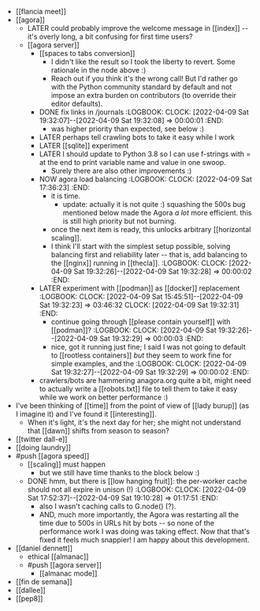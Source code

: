 - [[flancia meet]]
- [[agora]]
	- LATER could probably improve the welcome message in [[index]] -- it's overly long, a bit confusing for first time users?
	- [[agora server]]
		- [[spaces to tabs conversion]]
			- I didn't like the result so I took the liberty to revert. Some rationale in the node above :)
			- Reach out if you think it's the wrong call! But I'd rather go with the Python community standard by default and not impose an extra burden on contributors (to override their editor defaults).
		- DONE fix links in /journals
		  :LOGBOOK:
		  CLOCK: [2022-04-09 Sat 19:32:07]--[2022-04-09 Sat 19:32:08] =>  00:00:01
		  :END:
			- was higher priority than expected, see below :)
		- LATER perhaps tell crawling bots to take it easy while I work
		- LATER [[sqlite]] experiment
		- LATER I should update to Python 3.8 so I can use f-strings with = at the end to print variable name and value in one swoop.
			- Surely there are also other improvements :)
		- NOW agora load balancing
		  :LOGBOOK:
		  CLOCK: [2022-04-09 Sat 17:36:23]
		  :END:
			- it is time.
				- update: actually it is not quite :) squashing the 500s bug mentioned below made the Agora *a lot* more efficient. this is still high priority but not burning.
			- once the next item is ready, this unlocks arbitrary [[horizontal scaling]].
			- I think I'll start with the simplest setup possible, solving balancing first and reliability later -- that is, add balancing to the [[nginx]] running in [[thecla]].
			  :LOGBOOK:
			  CLOCK: [2022-04-09 Sat 19:32:26]--[2022-04-09 Sat 19:32:28] =>  00:00:02
			  :END:
		- LATER experiment with [[podman]] as [[docker]] replacement
		  :LOGBOOK:
		  CLOCK: [2022-04-09 Sat 15:45:51]--[2022-04-09 Sat 19:32:23] =>  03:46:32
		  CLOCK: [2022-04-09 Sat 19:32:31]
		  :END:
			- continue going through [[please contain yourself]] with [[podman]]?
			  :LOGBOOK:
			  CLOCK: [2022-04-09 Sat 19:32:26]--[2022-04-09 Sat 19:32:29] =>  00:00:03
			  :END:
			- nice, got it running just fine; I said I was not going to default to [[rootless containers]] *but* they seem to work fine for simple examples, and the
			  :LOGBOOK:
			  CLOCK: [2022-04-09 Sat 19:32:27]--[2022-04-09 Sat 19:32:29] =>  00:00:02
			  :END:
		- crawlers/bots are hammering anagora.org quite a bit, might need to actually write a [[robots.txt]] file to tell them to take it easy while we work on better performance :)
- I've been thinking of [[time]] from the point of view of [[lady burup]] (as I imagine it) and I've found it [[interesting]].
	- When it's light, it's the next day for her; she might not understand that [[dawn]] shifts from season to season?
- [[twitter dall-e]]
- [[doing laundry]]
- #push [[agora speed]]
	- [[scaling]] must happen
		- but we still have time thanks to the block below :)
	- DONE hmm, but there is [[low hanging fruit]]: the per-worker cache should not all expire in unison (!)
	  :LOGBOOK:
	  CLOCK: [2022-04-09 Sat 17:52:37]--[2022-04-09 Sat 19:10:28] =>  01:17:51
	  :END:
		- also I wasn't caching calls to G.node() (?).
		- AND, much more importantly, the Agora was restarting all the time due to 500s in URLs hit by bots -- so none of the performance work I was doing was taking effect. Now that that's fixed it feels much snappier! I am happy about this development.
- [[daniel dennett]]
	- ethical [[almanac]]
	- #push [[agora server]]
		- [[almanac mode]]
- [[fin de semana]]
- [[dallee]]
- [[pep8]]